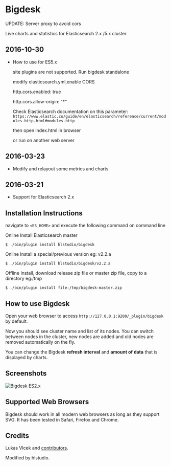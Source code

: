 # Bigdesk

UPDATE: Server proxy to avoid cors

Live charts and statistics for Elasticsearch 2.x /5.x cluster.
## 2016-10-30
- How to use for ES5.x

  site plugins are not supported. Run bigdesk standalone
  
  modify elasticsearch.yml,enable CORS
  
	http.cors.enabled: true
	
	http.cors.allow-origin: "*"
	
   Check Elasticsearch documentation on this parameter: `https://www.elastic.co/guide/en/elasticsearch/reference/current/modules-http.html#modules-http`
   
   then open index.html in browser
   
   or run on another web server

## 2016-03-23
- Modify and relayout some metrics and charts

## 2016-03-21
- Support for Elasticsearch 2.x

## Installation Instructions

navigate to `<ES_HOME>` and execute the following command on command line

Online Install Elasticsearch master

    $ ./bin/plugin install hlstudio/bigdesk

Online Install a special/previous version eg: v2.2.a

    $ ./bin/plugin install hlstudio/bigdesk/v2.2.a

Offline Install, download release zip file or master zip file, copy to a directory eg:/tmp

    $ ./bin/plugin install file:/tmp/bigdesk-master.zip

## How to use Bigdesk

Open your web browser to access `http://127.0.0.1:9200/_plugin/bigdesk` by default.

Now you should see cluster name and list of its nodes. You can switch between nodes in the cluster, new nodes are added
and old nodes are removed automatically on the fly.

You can change the Bigdesk **refresh interval** and **amount of data** that is displayed by charts.


## Screenshots

![Bigdesk ES2.x](https://github.com/hlstudio/bigdesk/raw/master/bigdesk_es2.png)


## Supported Web Browsers

Bigdesk should work in all modern web browsers as long as they support SVG. It has been tested in Safari, Firefox and Chrome.

## Credits

Lukas Vlcek and [contributors](https://github.com/lukas-vlcek/bigdesk/contributors).

Modified by hlstudio.
